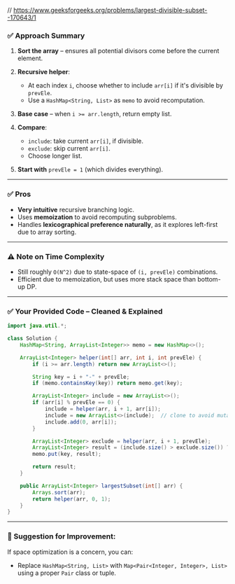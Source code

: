 // https://www.geeksforgeeks.org/problems/largest-divisible-subset--170643/1

### ✅ **Approach Summary**

1. **Sort the array** – ensures all potential divisors come before the current element.
2. **Recursive helper**:

   * At each index `i`, choose whether to include `arr[i]` if it's divisible by `prevEle`.
   * Use a `HashMap<String, List>` as `memo` to avoid recomputation.
3. **Base case** – when `i >= arr.length`, return empty list.
4. **Compare**:

   * `include`: take current `arr[i]`, if divisible.
   * `exclude`: skip current `arr[i]`.
   * Choose longer list.
5. **Start with** `prevEle = 1` (which divides everything).

---

### ✅ **Pros**

* **Very intuitive** recursive branching logic.
* Uses **memoization** to avoid recomputing subproblems.
* Handles **lexicographical preference naturally**, as it explores left-first due to array sorting.

---

### ⚠️ **Note on Time Complexity**

* Still roughly `O(N^2)` due to state-space of `(i, prevEle)` combinations.
* Efficient due to memoization, but uses more stack space than bottom-up DP.

---

### ✅ Your Provided Code – Cleaned & Explained

```java
import java.util.*;

class Solution {
    HashMap<String, ArrayList<Integer>> memo = new HashMap<>();

    ArrayList<Integer> helper(int[] arr, int i, int prevEle) {
        if (i >= arr.length) return new ArrayList<>();

        String key = i + "-" + prevEle;
        if (memo.containsKey(key)) return memo.get(key);

        ArrayList<Integer> include = new ArrayList<>();
        if (arr[i] % prevEle == 0) {
            include = helper(arr, i + 1, arr[i]);
            include = new ArrayList<>(include);  // clone to avoid mutation
            include.add(0, arr[i]);
        }

        ArrayList<Integer> exclude = helper(arr, i + 1, prevEle);
        ArrayList<Integer> result = (include.size() > exclude.size()) ? include : exclude;
        memo.put(key, result);

        return result;
    }

    public ArrayList<Integer> largestSubset(int[] arr) {
        Arrays.sort(arr);
        return helper(arr, 0, 1);
    }
}
```

---

### 🔄 Suggestion for Improvement:

If space optimization is a concern, you can:

* Replace `HashMap<String, List>` with `Map<Pair<Integer, Integer>, List>` using a proper `Pair` class or tuple.
